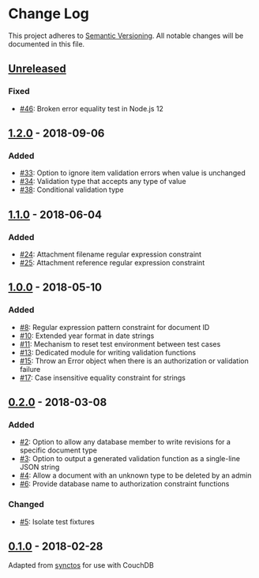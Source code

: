 # Change Log
This project adheres to [Semantic Versioning](http://semver.org/). All notable changes will be documented in this file.

## [Unreleased]
### Fixed
- [#46](https://github.com/OldSneerJaw/couchster/issues/46): Broken error equality test in Node.js 12

## [1.2.0] - 2018-09-06
### Added
- [#33](https://github.com/OldSneerJaw/couchster/issues/33): Option to ignore item validation errors when value is unchanged
- [#34](https://github.com/OldSneerJaw/couchster/issues/34): Validation type that accepts any type of value
- [#38](https://github.com/OldSneerJaw/couchster/issues/38): Conditional validation type

## [1.1.0] - 2018-06-04
### Added
- [#24](https://github.com/OldSneerJaw/couchster/issues/24): Attachment filename regular expression constraint
- [#25](https://github.com/OldSneerJaw/couchster/issues/25): Attachment reference regular expression constraint

## [1.0.0] - 2018-05-10
### Added
- [#8](https://github.com/OldSneerJaw/couchster/issues/8): Regular expression pattern constraint for document ID
- [#10](https://github.com/OldSneerJaw/couchster/issues/10): Extended year format in date strings
- [#11](https://github.com/OldSneerJaw/couchster/issues/11): Mechanism to reset test environment between test cases
- [#13](https://github.com/OldSneerJaw/couchster/issues/13): Dedicated module for writing validation functions
- [#15](https://github.com/OldSneerJaw/couchster/issues/15): Throw an Error object when there is an authorization or validation failure
- [#17](https://github.com/OldSneerJaw/couchster/issues/17): Case insensitive equality constraint for strings

## [0.2.0] - 2018-03-08
### Added
- [#2](https://github.com/OldSneerJaw/couchster/issues/2): Option to allow any database member to write revisions for a specific document type
- [#3](https://github.com/OldSneerJaw/couchster/issues/3): Option to output a generated validation function as a single-line JSON string
- [#4](https://github.com/OldSneerJaw/couchster/issues/4): Allow a document with an unknown type to be deleted by an admin
- [#6](https://github.com/OldSneerJaw/couchster/issues/6): Provide database name to authorization constraint functions

### Changed
- [#5](https://github.com/OldSneerJaw/couchster/issues/5): Isolate test fixtures

## [0.1.0] - 2018-02-28
Adapted from [synctos](https://github.com/Kashoo/synctos) for use with CouchDB

[Unreleased]: https://github.com/OldSneerJaw/couchster/compare/v1.2.0...HEAD
[1.2.0]: https://github.com/OldSneerJaw/couchster/compare/v1.1.0...v1.2.0
[1.1.0]: https://github.com/OldSneerJaw/couchster/compare/v1.0.0...v1.1.0
[1.0.0]: https://github.com/OldSneerJaw/couchster/compare/v0.2.0...v1.0.0
[0.2.0]: https://github.com/OldSneerJaw/couchster/compare/v0.1.0...v0.2.0
[0.1.0]: https://github.com/OldSneerJaw/couchster/compare/73ba6a5...v0.1.0
